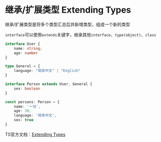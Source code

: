# 继承/扩展类型 Extending Types

继承/扩展类型是将多个类型汇总后并新增类型，组成一个新的类型

`interface`可以使用`extends`关键字，继承其他`interface`、`type(object)`、`class`

```ts
interface User {
    name: string;
    age: number
}

type General = {
    language: "简体中文" | "English"
}

interface Person extends User, General {
    sex: boolean
}

const persons: Person = {
    name: '一也',
    age: 30,
    language: '简体中文',
    sex: true
}
```

TS官方文档：[Extending Types](https://www.typescriptlang.org/docs/handbook/2/objects.html#extending-types)